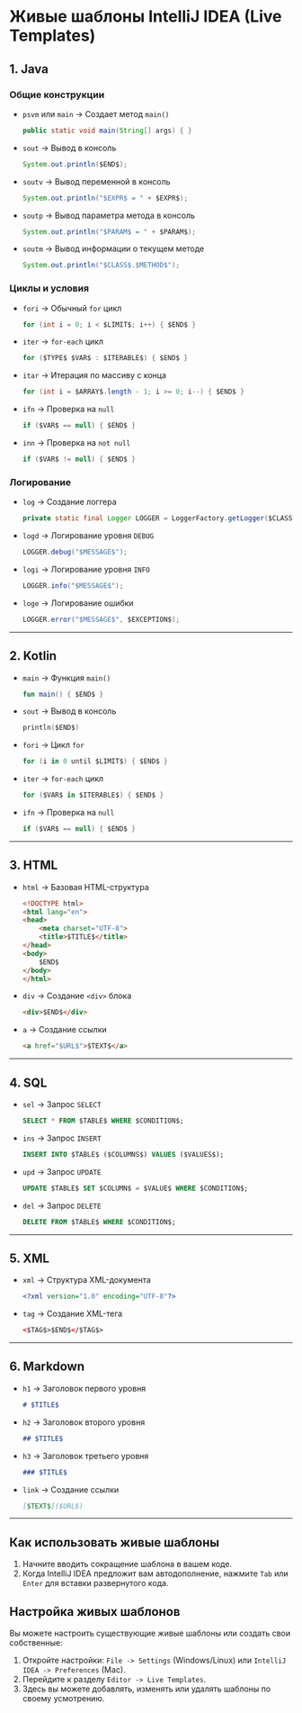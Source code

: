 # Живые шаблоны IntelliJ IDEA (Live Templates)

## **1. Java**

### **Общие конструкции**

- `psvm` или `main` → Создает метод `main()`

    ```java
    public static void main(String[] args) { }
    ```

- `sout` → Вывод в консоль

    ```java
    System.out.println($END$);
    ```

- `soutv` → Вывод переменной в консоль

    ```java
    System.out.println("$EXPR$ = " + $EXPR$);
    ```

- `soutp` → Вывод параметра метода в консоль

    ```java
    System.out.println("$PARAM$ = " + $PARAM$);
    ```

- `soutm` → Вывод информации о текущем методе

    ```java
    System.out.println("$CLASS$.$METHOD$");
    ```


### **Циклы и условия**

- `fori` → Обычный `for` цикл

    ```java
    for (int i = 0; i < $LIMIT$; i++) { $END$ }
    ```

- `iter` → `for-each` цикл

    ```java
    for ($TYPE$ $VAR$ : $ITERABLE$) { $END$ }
    ```

- `itar` → Итерация по массиву с конца

    ```java
    for (int i = $ARRAY$.length - 1; i >= 0; i--) { $END$ }
    ```

- `ifn` → Проверка на `null`

    ```java
    if ($VAR$ == null) { $END$ }
    ```

- `inn` → Проверка на `not null`

    ```java
    if ($VAR$ != null) { $END$ }
    ```


### **Логирование**

- `log` → Создание логгера

    ```java
    private static final Logger LOGGER = LoggerFactory.getLogger($CLASS$.class);
    ```

- `logd` → Логирование уровня `DEBUG`

    ```java
    LOGGER.debug("$MESSAGE$");
    ```

- `logi` → Логирование уровня `INFO`

    ```java
    LOGGER.info("$MESSAGE$");
    ```

- `loge` → Логирование ошибки

    ```java
    LOGGER.error("$MESSAGE$", $EXCEPTION$);
    ```


---

## **2. Kotlin**

- `main` → Функция `main()`

    ```kotlin
    fun main() { $END$ }
    ```

- `sout` → Вывод в консоль

    ```kotlin
    println($END$)
    ```

- `fori` → Цикл `for`

    ```kotlin
    for (i in 0 until $LIMIT$) { $END$ }
    ```

- `iter` → `for-each` цикл

    ```kotlin
    for ($VAR$ in $ITERABLE$) { $END$ }
    ```

- `ifn` → Проверка на `null`

    ```kotlin
    if ($VAR$ == null) { $END$ }
    ```


---

## **3. HTML**

- `html` → Базовая HTML-структура

    ```html
    <!DOCTYPE html>
    <html lang="en">
    <head>
        <meta charset="UTF-8">
        <title>$TITLE$</title>
    </head>
    <body>
        $END$
    </body>
    </html>
    ```

- `div` → Создание `<div>` блока

    ```html
    <div>$END$</div>
    ```

- `a` → Создание ссылки

    ```html
    <a href="$URL$">$TEXT$</a>
    ```


---

## **4. SQL**

- `sel` → Запрос `SELECT`

    ```sql
    SELECT * FROM $TABLE$ WHERE $CONDITION$;
    ```

- `ins` → Запрос `INSERT`

    ```sql
    INSERT INTO $TABLE$ ($COLUMNS$) VALUES ($VALUES$);
    ```

- `upd` → Запрос `UPDATE`

    ```sql
    UPDATE $TABLE$ SET $COLUMN$ = $VALUE$ WHERE $CONDITION$;
    ```

- `del` → Запрос `DELETE`

    ```sql
    DELETE FROM $TABLE$ WHERE $CONDITION$;
    ```


---

## **5. XML**

- `xml` → Структура XML-документа

    ```xml
    <?xml version="1.0" encoding="UTF-8"?>
    ```

- `tag` → Создание XML-тега

    ```xml
    <$TAG$>$END$</$TAG$>
    ```


---

## **6. Markdown**

- `h1` → Заголовок первого уровня

    ```markdown
    # $TITLE$
    ```

- `h2` → Заголовок второго уровня

    ```markdown
    ## $TITLE$
    ```

- `h3` → Заголовок третьего уровня

    ```markdown
    ### $TITLE$
    ```

- `link` → Создание ссылки

    ```markdown
    [$TEXT$]($URL$)
    ```


---

## Как использовать живые шаблоны

1. Начните вводить сокращение шаблона в вашем коде.
2. Когда IntelliJ IDEA предложит вам автодополнение, нажмите `Tab` или `Enter` для вставки развернутого кода.

## Настройка живых шаблонов

Вы можете настроить существующие живые шаблоны или создать свои собственные:

1. Откройте настройки: `File -> Settings` (Windows/Linux) или `IntelliJ IDEA -> Preferences` (Mac).
2. Перейдите к разделу `Editor -> Live Templates`.
3. Здесь вы можете добавлять, изменять или удалять шаблоны по своему усмотрению.
